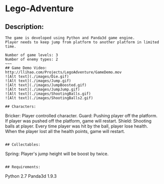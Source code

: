 # Lego-Adventure


## Description:
~~~~
The game is developed using Python and Panda3d game engine.
Player needs to keep jump from platform to another platform in limited time.
~~~~

~~~~
Number of game levels: 3
Number of enemy types: 2
~~~
## Game Demo Video:
http://llihao.com/Projects/LegoAdventure/GameDemo.mov
![Alt text](./images/Die.gif)
![Alt text](./images/Jump.gif)
![Alt text](./images/JumpBoosted.gif)
![Alt text](./images/JumpJump.gif)
![Alt text](./images/ShootingBalls.gif)
![Alt text](./images/ShootingBalls2.gif)

## Characters:
~~~~
Bricker:
    Player controlled character.
Guard:
    Pushing player off the platform.
    If player was pushed off the platform, game will restart.
Shield:
    Shooting balls at player.
    Every time player was hit by the ball, player lose health.
    When the player lost all the health points, game will restart.
~~~~

## Collectables:
~~~~
Spring:
    Player's jump height will be boost by twice.
~~~~

## Requirements:
~~~~
Python 2.7
Panda3d 1.9.3
~~~~
